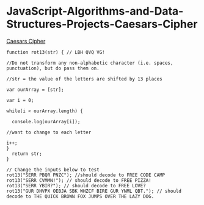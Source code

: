 # JavaScript-Algorithms-and-Data-Structures-Projects-Caesars-Cipher  
[Caesars Cipher](https://learn.freecodecamp.org/javascript-algorithms-and-data-structures/javascript-algorithms-and-data-structures-projects/caesars-cipher "Free Code Camp")  

```
function rot13(str) { // LBH QVQ VG!

//Do not transform any non-alphabetic character (i.e. spaces, punctuation), but do pass them on.

//str = the value of the letters are shifted by 13 places

var ourArray = [str];

var i = 0;

while(i < ourArray.length) {
 
  console.log(ourArray[i]);

//want to change to each letter

i++;
}
  return str;
}

// Change the inputs below to test
rot13("SERR PBQR PNZC"); //should decode to FREE CODE CAMP
rot13("SERR CVMMN!"); // should decode to FREE PIZZA!
rot13("SERR YBIR?"); // should decode to FREE LOVE?
rot13("GUR DHVPX OEBJA SBK WHZCF BIRE GUR YNML QBT."); // should decode to THE QUICK BROWN FOX JUMPS OVER THE LAZY DOG.
```
